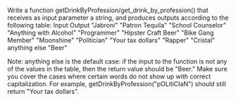 Write a function getDrinkByProfession/get_drink_by_profession() that receives as input parameter a string, and produces outputs according to the following table:
Input	Output
"Jabroni"			"Patron Tequila"
"School Counselor"	"Anything with Alcohol"
"Programmer"		"Hipster Craft Beer"
"Bike Gang Member"	"Moonshine"
"Politician"		"Your tax dollars"
"Rapper"			"Cristal"
anything else		"Beer"


Note: anything else is the default case: if the input to the function is not any of the values in the table, then the return value should be "Beer."
Make sure you cover the cases where certain words do not show up with correct capitalization. For example, getDrinkByProfession("pOLitiCIaN") should still return "Your tax dollars".

